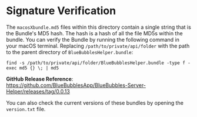 # Signature Verification

The `macosXbundle.md5` files within this directory contain a single string that is the Bundle's MD5 hash. The hash is a hash of all the file MD5s within the bundle. You can verify the Bundle by running the following command in your macOS terminal. Replacing `/path/to/private/api/folder` with the path to the parent directory of `BlueBubblesHelper.bundle`:

`find -s /path/to/private/api/folder/BlueBubblesHelper.bundle -type f -exec md5 {} \; | md5`

**GitHub Release Reference**: https://github.com/BlueBubblesApp/BlueBubbles-Server-Helper/releases/tag/0.0.13

You can also check the current versions of these bundles by opening the `version.txt` file.